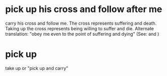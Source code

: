 
# pick up his cross and follow after me
carry his cross and follow me. The cross represents suffering and death. Taking up the cross represents being willing to suffer and die. Alternate translation: "obey me even to the point of suffering and dying" (See:  and )

# pick up
take up or "pick up and carry"